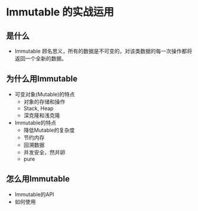 # Immutable 的实战运用

## 是什么
  + Immutable 顾名思义，所有的数据是不可变的，对该类数据的每一次操作都将返回一个全新的数据。

## 为什么用Immutable
  + 可变对象(Mutable)的特点
    + 对象的存储和操作
    + Stack, Heap
    + 深克隆和浅克隆
  + Immutable的特点
    + 降低Mutable的复杂度
    + 节约内存
    + 回溯数据
    + 并发安全，然并卵
    + pure

## 怎么用Immutable
  + Immutable的API
  + 如何使用
